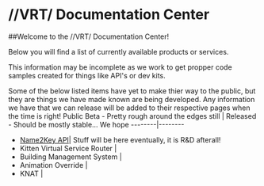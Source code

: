 //VRT/ Documentation Center
============

##Welcome to the //VRT/ Documentation Center!

Below you will find a list of currently available products or services.

This information may be incomplete as we work to get propper code samples created for things like API's or dev kits.

Some of the below listed items have yet to make thier way to the public, but they are things we have made known are being developed. Any information we have that we can release will be added to their respective pages when the time is right!
Public Beta - Pretty rough around the edges still | Released - Should be mostly stable... We hope
--------|--------
- [Name2Key API](Name2Key)| Stuff will be here eventually, it is R&D afterall!
- Kitten Virtual Service Router | 
- Building Management System | 
- Animation Override  | 
- KNAT | 
